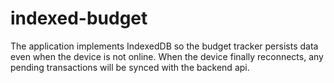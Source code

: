 # indexed-budget

The application implements IndexedDB so the budget tracker persists data even when the device is not online. When the device finally reconnects, any pending transactions will be synced with the backend api.

